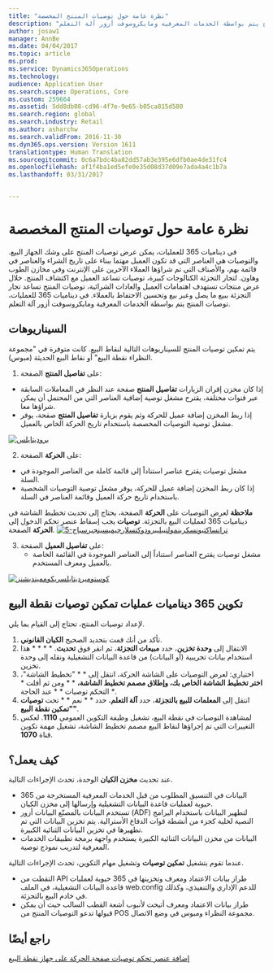 ```yaml
---
title: "نظرة عامة حول توصيات المنتج المخصصة"
description: "في ديناميات 365 للعمليات، يمكن عرض توصيات المنتج على وشك الجهاز البيع. والتوصيات هي العناصر التي قد تكون العميل مهتما ببناء على تاريخ الشراء والعناصر في قائمة بهم، والأصناف التي تم شراؤها العملاء الآخرين على الإنترنت وفي مخازن الطوب وهاون. لتجار التجزئة الكتالوجات كبيرة، توصيات تساعد العميل مع اكتشاف المنتج. خلال عرض منتجات تستهدف اهتمامات العميل والعادات الشرائية، توصيات المنتج تساعد تجار التجزئة ببيع ما يصل وعبر بيع وتحسين الاحتفاظ بالعملاء. في ديناميات 365 للعمليات، توصيات المنتج يتم بواسطة الخدمات المعرفية ومايكروسوفت أزور آلة التعلم."
author: josaw1
manager: AnnBe
ms.date: 04/04/2017
ms.topic: article
ms.prod: 
ms.service: Dynamics365Operations
ms.technology: 
audience: Application User
ms.search.scope: Operations, Core
ms.custom: 259664
ms.assetid: 5dd8db08-cd96-4f7e-9e65-b05ca815d580
ms.search.region: global
ms.search.industry: Retail
ms.author: asharchw
ms.search.validFrom: 2016-11-30
ms.dyn365.ops.version: Version 1611
translationtype: Human Translation
ms.sourcegitcommit: 0c6a7bdc4ba82dd57ab3e395e6dfb0ae4de31fc4
ms.openlocfilehash: af1f4ba1ed5efe0e35d08d37d09e7ada4a4c1b7a
ms.lasthandoff: 03/31/2017


---
```


# <a name="personalized-product-recommendations-overview"></a>نظرة عامة حول توصيات المنتج المخصصة

في ديناميات 365 للعمليات، يمكن عرض توصيات المنتج على وشك الجهاز البيع. والتوصيات هي العناصر التي قد تكون العميل مهتما ببناء على تاريخ الشراء والعناصر في قائمة بهم، والأصناف التي تم شراؤها العملاء الآخرين على الإنترنت وفي مخازن الطوب وهاون. لتجار التجزئة الكتالوجات كبيرة، توصيات تساعد العميل مع اكتشاف المنتج. خلال عرض منتجات تستهدف اهتمامات العميل والعادات الشرائية، توصيات المنتج تساعد تجار التجزئة ببيع ما يصل وعبر بيع وتحسين الاحتفاظ بالعملاء. في ديناميات 365 للعمليات، توصيات المنتج يتم بواسطة الخدمات المعرفية ومايكروسوفت أزور آلة التعلم.

<a name="scenarios"></a>السيناريوهات
---------

يتم تمكين توصيات المنتج للسيناريوهات التالية لنقاط البيع. كانت متوفرة في "مجموعة النظراء نقطة البيع" أو نقاط البيع الحديثة (مبوس).

1.  على **تفاصيل المنتج** الصفحة:

-   إذا كان مخزن إقران الزيارات **تفاصيل المنتج** صفحة عند النظر في المعاملات السابقة عبر قنوات مختلفة، يقترح مشغل توصية إضافية العناصر التي من المحتمل أن يمكن شراؤها معا.
-   إذا ربط المخزن إضافة عميل للحركة وثم يقوم بزيارة **تفاصيل المنتج** صفحة، يوفر مشغل توصية التوصيات المخصصة باستخدام تاريخ الحركة الخاص بالعميل.

[![بروديتايلس](./media/proddetails.png)](./media/proddetails.png)

2.  على **الحركة** الصفحة:

-   مشغل توصيات يقترح عناصر استناداً إلى قائمة كاملة من العناصر الموجودة في السلة.
-   إذا كان ربط المخزن إضافة عميل للحركة، يوفر مشغل توصية التوصيات الشخصية باستخدام تاريخ حركة العميل وقائمة العناصر في السلة.

**ملاحظة** لعرض التوصيات على **الحركة** الصفحة، يحتاج إلى تحديث تخطيط الشاشة في ديناميات 365 لعمليات البيع بالتجزئة. **توصيات** يجب إسقاط عنصر تحكم الدخول إلى **الحركة** الصفحة. [![5-ترانساكتيونسكرينمولتيبليبرودوكتسلارجيميسينجيرسباج](./media/transactionscreenmultipleproductslargemessengersbag-5.jpg)](./media/transactionscreenmultipleproductslargemessengersbag-5.jpg)

3.  على **تفاصيل العميل** الصفحة:
    -   مشغل توصيات يقترح العناصر استناداً إلى العناصر الموجودة في القائمة الخاصة بالعميل ومعرف المستخدم.

[![كوستوميرديتايلسريكوممينديشنز](./media/customerdetailsrecommendations.png)](./media/customerdetailsrecommendations.png)

## <a name="configure-dynamics-365-for-operations-to-enable-pos-recommendations"></a>تكوين 365 ديناميات عمليات تمكين توصيات نقطة البيع
لإعداد توصيات المنتج، تحتاج إلى القيام بما يلي.

1.  تأكد من أنك قمت بتحديد الصحيح **الكيان القانوني**.
2.  الانتقال إلى **وحدة تخزين**، حدد **مبيعات التجزئة**، ثم انقر فوق **تحديث**. * * * * هذا استخدام بيانات تجريبية (أو البيانات) من قاعدة البيانات التشغيلية ونقله إلى وحدة تخزين.
3.  اختياري: لعرض التوصيات على الشاشة الحركة، انتقل إلى * * "تخطيط الشاشة"، **اختر تخطيط الشاشة الخاص بك، وإطلاق **مصمم تخطيط الشاشة**،** * * ومن ثم أفلت * * التحكم توصيات * * عند الحاجة.
4.  انتقل إلى **المعلمات للبيع بالتجزئة**، حدد **آلة التعلم**، حدد * * نعم * * تحت **توصيات "تمكين نقطة البيع"**.
5.  لمشاهدة التوصيات في نقطة البيع، تشغيل وظيفة التكوين العمومي **1110**. لعكس التغييرات التي تم إجراؤها لنقاط البيع مصمم تخطيط الشاشة، تشغيل مهمة تكوين قناة **1070**.

## <a name="how-does-it-work"></a>[]()كيف يعمل؟
عند تحديث **مخزن الكيان** الوحدة، تحدث الإجراءات التالية.

-   البيانات في التنسيق المطلوب من قبل الخدمات المعرفية المستخرجة من 365 حيوية لعمليات قاعدة البيانات التشغيلية وإرسالها إلى مخزن الكيان.
-   تستخدم البيانات بالمصنّع البيانات أزور (ADF) لتطهير البيانات باستخدام البرامج النصية لخلية كجزء من أنشطة قوات الدفاع الأسترالية. يتم تخزين البيانات التي تم تطهيرها في تخزين البيانات الثنائية الكبيرة.
-   البيانات من مخزن البيانات الثنائية الكبيرة يستخدم واجهة برمجة تطبيقات الخدمات المعرفية لتدريب نموذج توصية.

عندما تقوم بتشغيل **تمكين توصيات** وتشغيل مهام التكوين، تحدث الإجراءات التالية.

-   التقطت من API طراز بيانات الاعتماد ومعرف وتخزينها في 365 حيوية لعمليات قاعدة البيانات التشغيلية، في الملف web.config للدعم الإداري والتنفيذي، وكذلك في خادم البيع بالتجزئة.
-   طراز بيانات الاعتماد ومعرف أتيحت لأنبوب أشعة القطب السالب حيث أن يمكن قبولها تدعو التوصيات المنتج من POS مجموعة النظراء ومبوس في وضع الاتصال.


<a name="see-also"></a>راجع أيضًا
--------

[إضافة عنصر تحكم توصيات صفحة الحركة على جهاز نقطة البيع](add-recommendations-control-pos-screen.md)


